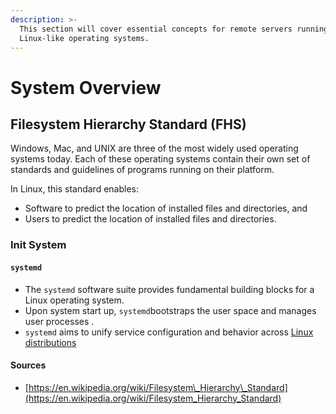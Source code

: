 ```yaml
---
description: >-
  This section will cover essential concepts for remote servers running Linux or
  Linux-like operating systems.
---
```


# System Overview

## Filesystem Hierarchy Standard \(FHS\)

Windows, Mac, and UNIX are three of the most widely used operating systems today. Each of these operating systems contain their own set of standards and guidelines of programs running on their platform. 

In Linux, this standard enables:

* Software to predict the location of installed files and directories, and
* Users to predict the location of installed files and directories.

### Init System 

#### `systemd`

* The `systemd` software suite provides fundamental building blocks for a Linux operating system. 
* Upon system start up, `systemd`bootstraps the user space and manages user processes .
* `systemd` aims to unify service configuration and behavior across [Linux distributions](https://en.wikipedia.org/wiki/Linux_distribution)







#### Sources

* [https://en.wikipedia.org/wiki/Filesystem\_Hierarchy\_Standard](https://en.wikipedia.org/wiki/Filesystem_Hierarchy_Standard)

